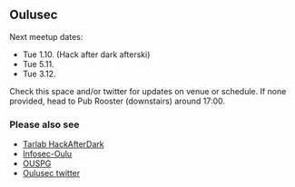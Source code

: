 ## Oulusec

Next meetup dates:
* Tue 1.10. (Hack after dark afterski)
* Tue 5.11.
* Tue 3.12.

Check this space and/or twitter for updates on venue or schedule. If none provided, head to Pub Rooster (downstairs) around 17:00.

### Please also see

* [Tarlab HackAfterDark](http://tarlab.fi/HackAfterDark/)
* [Infosec-Oulu](https://infosec-oulu.fi/)
* [OUSPG](https://github.com/ouspg/)
* [Oulusec twitter](https://twitter.com/oulusec)
